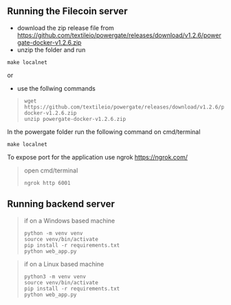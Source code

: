 ## Running the Filecoin server

- download the zip release file from https://github.com/textileio/powergate/releases/download/v1.2.6/powergate-docker-v1.2.6.zip
- unzip the folder and run 
```
make localnet
```
or 
- use the follwing commands
> ```
> wget https://github.com/textileio/powergate/releases/download/v1.2.6/powergate-docker-v1.2.6.zip
> unzip powergate-docker-v1.2.6.zip
> ```
In the powergate folder run the following command on cmd/terminal
```
make localnet
```
To expose port for the application use ngrok https://ngrok.com/
> open cmd/terminal
> ```
> ngrok http 6001
> ```


## Running backend server

> if on a Windows based machine
> ```
> python -m venv venv
> source venv/bin/activate
> pip install -r requirements.txt
> python web_app.py
> ```

> if on a Linux based machine
> ```
> python3 -m venv venv
> source venv/bin/activate
> pip install -r requirements.txt
> python web_app.py
```

